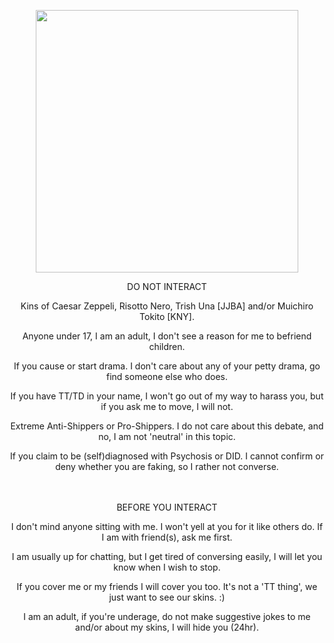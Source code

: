 
<p align="center"> <img src="https://media.tenor.com/vtxZgZGhRk0AAAAd/demon-slayer-tokito.gif" width="420" >


<p align="center"> DO NOT INTERACT
<p align="center"> Kins of Caesar Zeppeli, Risotto Nero, Trish Una [JJBA] and/or Muichiro Tokito [KNY]. 
<p align="center"> Anyone under 17, I am an adult, I don't see a reason for me to befriend children.
<p align="center"> If you cause or start drama. I don't care about any of your petty drama, go find someone else who does.
<p align="center"> If you have TT/TD in your name, I won't go out of my way to harass you, but if you ask me to move, I will not.
<p align="center"> Extreme Anti-Shippers or Pro-Shippers. I do not care about this debate, and no, I am not 'neutral' in this topic.
<p align="center"> If you claim to be (self)diagnosed with Psychosis or DID. I cannot confirm or deny whether you are faking, so I rather not converse.

<p align="center"> ㅤㅤ

<p align="center"> BEFORE YOU INTERACT
<p align="center"> I don't mind anyone sitting with me. I won't yell at you for it like others do. If I am with friend(s), ask me first.
<p align="center"> I am usually up for chatting, but I get tired of conversing easily, I will let you know when I wish to stop.
<p align="center"> If you cover me or my friends I will cover you too. It's not a 'TT thing', we just want to see our skins. :)
<p align="center"> I am an adult, if you're underage, do not make suggestive jokes to me and/or about my skins, I will hide you (24hr).
